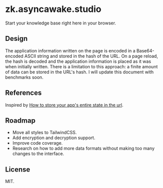 # zk.asyncawake.studio

Start your knowledge base right here in your browser.

## Design

The application information written on the page is encoded in a Base64-encoded ASCII string and stored in the hash of the URL. On a page reload, the hash is decoded and the application information is placed as it was when initially written. There is a limitation to this approach: a finite amount of data can be stored in the URL's hash. I will update this document with benchmarks soon.


## References

Inspired by [How to store your app's entire state in the url](https://www.scottantipa.com/store-app-state-in-urls).

## Roadmap

- Move all styles to TailwindCSS.
- Add encryption and decryption support.
- Improve code coverage.
- Research on how to add more data formats without making too many changes to the interface.

## License

MIT.
